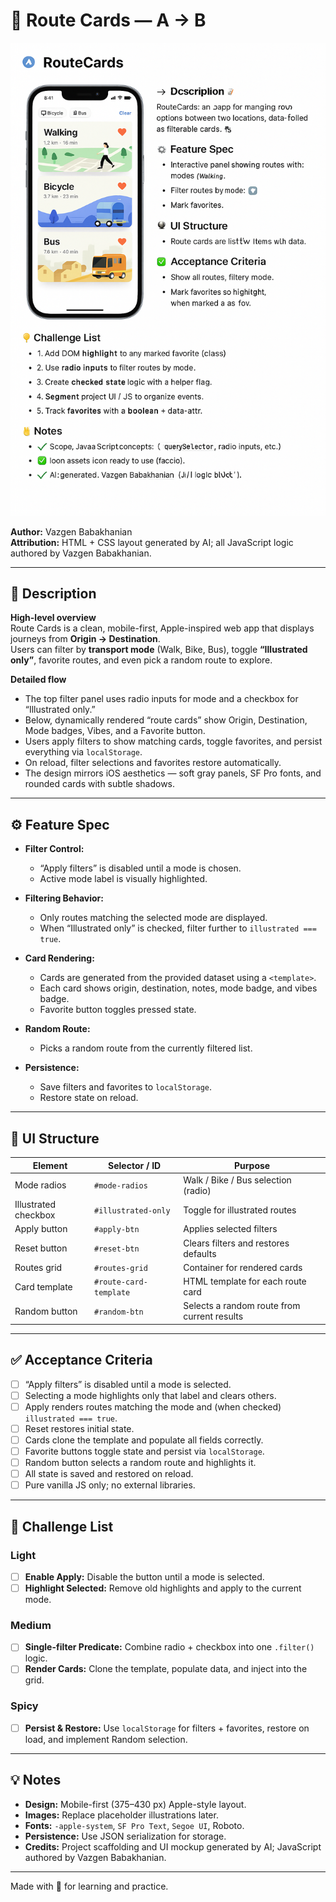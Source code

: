 # 📍 Route Cards — A → B


![Route Cards preview](./images/Route_Cards_Preview.png)

**Author:** Vazgen Babakhanian  
**Attribution:** HTML + CSS layout generated by AI; all JavaScript logic authored by Vazgen Babakhanian.  

---

## 📝 Description  

**High-level overview**  
Route Cards is a clean, mobile-first, Apple-inspired web app that displays journeys from **Origin → Destination**.  
Users can filter by **transport mode** (Walk, Bike, Bus), toggle **“Illustrated only”**, favorite routes, and even pick a random route to explore.  

**Detailed flow**  
- The top filter panel uses radio inputs for mode and a checkbox for “Illustrated only.”  
- Below, dynamically rendered “route cards” show Origin, Destination, Mode badges, Vibes, and a Favorite button.  
- Users apply filters to show matching cards, toggle favorites, and persist everything via `localStorage`.  
- On reload, filter selections and favorites restore automatically.  
- The design mirrors iOS aesthetics — soft gray panels, SF Pro fonts, and rounded cards with subtle shadows.

---

## ⚙️ Feature Spec  

- **Filter Control:**  
  - “Apply filters” is disabled until a mode is chosen.  
  - Active mode label is visually highlighted.  

- **Filtering Behavior:**  
  - Only routes matching the selected mode are displayed.  
  - When “Illustrated only” is checked, filter further to `illustrated === true`.  

- **Card Rendering:**  
  - Cards are generated from the provided dataset using a `<template>`.  
  - Each card shows origin, destination, notes, mode badge, and vibes badge.  
  - Favorite button toggles pressed state.  

- **Random Route:**  
  - Picks a random route from the currently filtered list.  

- **Persistence:**  
  - Save filters and favorites to `localStorage`.  
  - Restore state on reload.  

---

## 🧠 UI Structure  

| Element | Selector / ID | Purpose |
|----------|----------------|----------|
| Mode radios | `#mode-radios` | Walk / Bike / Bus selection (radio) |
| Illustrated checkbox | `#illustrated-only` | Toggle for illustrated routes |
| Apply button | `#apply-btn` | Applies selected filters |
| Reset button | `#reset-btn` | Clears filters and restores defaults |
| Routes grid | `#routes-grid` | Container for rendered cards |
| Card template | `#route-card-template` | HTML template for each route card |
| Random button | `#random-btn` | Selects a random route from current results |

---

## ✅ Acceptance Criteria  

- [ ] “Apply filters” is disabled until a mode is selected.  
- [ ] Selecting a mode highlights only that label and clears others.  
- [ ] Apply renders routes matching the mode and (when checked) `illustrated === true`.  
- [ ] Reset restores initial state.  
- [ ] Cards clone the template and populate all fields correctly.  
- [ ] Favorite buttons toggle state and persist via `localStorage`.  
- [ ] Random button selects a random route and highlights it.  
- [ ] All state is saved and restored on reload.  
- [ ] Pure vanilla JS only; no external libraries.  

---

## 🎯 Challenge List  

### Light  
- [ ] **Enable Apply:** Disable the button until a mode is selected.  
- [ ] **Highlight Selected:** Remove old highlights and apply to the current mode.  

### Medium  
- [ ] **Single-filter Predicate:** Combine radio + checkbox into one `.filter()` logic.  
- [ ] **Render Cards:** Clone the template, populate data, and inject into the grid.  

### Spicy  
- [ ] **Persist & Restore:** Use `localStorage` for filters + favorites, restore on load, and implement Random selection.  

---

## 💡 Notes  

- **Design:** Mobile-first (375–430 px) Apple-style layout.  
- **Images:** Replace placeholder illustrations later.  
- **Fonts:** `-apple-system`, `SF Pro Text`, `Segoe UI`, Roboto.  
- **Persistence:** Use JSON serialization for storage.  
- **Credits:** Project scaffolding and UI mockup generated by AI; JavaScript authored by Vazgen Babakhanian.  

---

Made with 🩵 for learning and practice.


[def]: ./images/Route_Cards_Preview.png